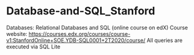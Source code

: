 # Database-and-SQL_Stanford
Databases: Relational Databases and SQL (online course on edX)
Course website: https://courses.edx.org/courses/course-v1:StanfordOnline+SOE.YDB-SQL0001+2T2020/course/ 
All queries are executed via SQL Lite
